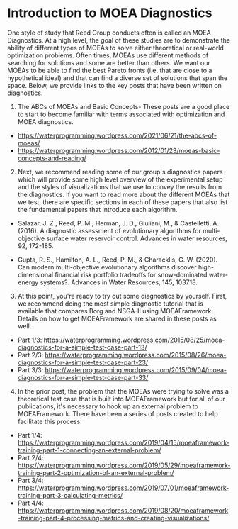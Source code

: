 # Introduction to MOEA Diagnostics

One style of study that Reed Group conducts often is called an MOEA Diagnostics. At a high level, the goal of these studies are to demonstrate the ability of different types of MOEAs to solve either theoretical or real-world optimization problems. Often times, MOEAs use different methods of searching for solutions and some are better than others. We want our MOEAs to be able to find the best Pareto fronts (i.e. that are close to a hypothetical ideal) and that can find a diverse set of solutions that span the space. Below, we provide links to the key posts that have been written on diagnostics. 

1.	The ABCs of MOEAs and Basic Concepts- These posts are a good place to start to become familiar with terms associated with optimization and MOEA diagnostics. 

- https://waterprogramming.wordpress.com/2021/06/21/the-abcs-of-moeas/
- https://waterprogramming.wordpress.com/2012/01/23/moeas-basic-concepts-and-reading/

2.	Next, we recommend reading some of our group's diagnostics papers which will provide some high level overview of the experimental setup and the styles of visualizations that we use to convey the results from the diagnostics. If you want to read more about the different MOEAs that we test, there are specific sections in each of these papers that also list the fundamental papers that introduce each algorithm. 

- Salazar, J. Z., Reed, P. M., Herman, J. D., Giuliani, M., & Castelletti, A. (2016). A diagnostic assessment of evolutionary algorithms for multi-objective surface water reservoir control. Advances in water resources, 92, 172-185.

- Gupta, R. S., Hamilton, A. L., Reed, P. M., & Characklis, G. W. (2020). Can modern multi-objective evolutionary algorithms discover high-dimensional financial risk portfolio tradeoffs for snow-dominated water-energy systems?. Advances in Water Resources, 145, 103718.


3.	At this point, you're ready to try out some diagnostics by yourself. First, we recommend doing the most simple diagnostic tutorial that is available that compares Borg and NSGA-II using MOEAFramework. Details on how to get MOEAFramework are shared in these posts as well. 

- Part 1/3: https://waterprogramming.wordpress.com/2015/08/25/moea-diagnostics-for-a-simple-test-case-part-13/
- Part 2/3: https://waterprogramming.wordpress.com/2015/08/26/moea-diagnostics-for-a-simple-test-case-part-23/
- Part 3/3: https://waterprogramming.wordpress.com/2015/09/04/moea-diagnostics-for-a-simple-test-case-part-33/

4.	In the prior post, the problem that the MOEAs were trying to solve was a theoretical test case that is built into MOEAFramework but for all of our publications, it's necessary to hook up an external problem to MOEAFramework. There have been a series of posts created to help facilitate this process. 

- Part 1/4: https://waterprogramming.wordpress.com/2019/04/15/moeaframework-training-part-1-connecting-an-external-problem/
- Part 2/4: https://waterprogramming.wordpress.com/2019/05/29/moeaframework-training-part-2-optimization-of-an-external-problem/
- Part 3/4: https://waterprogramming.wordpress.com/2019/07/01/moeaframework-training-part-3-calculating-metrics/
- Part 4/4: https://waterprogramming.wordpress.com/2019/08/20/moeaframework-training-part-4-processing-metrics-and-creating-visualizations/





